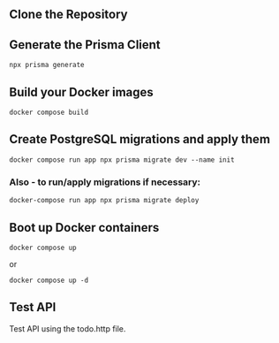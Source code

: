 ## Clone the Repository

## Generate the Prisma Client

```
npx prisma generate
```

## Build your Docker images

```
docker compose build
```

## Create PostgreSQL migrations and apply them

```
docker compose run app npx prisma migrate dev --name init
```

### Also - to run/apply migrations if necessary:

```
docker-compose run app npx prisma migrate deploy
```

## Boot up Docker containers

```
docker compose up
```

or

```
docker compose up -d
```

## Test API

Test API using the todo.http file.

